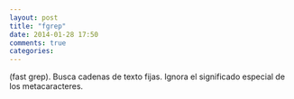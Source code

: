 ```yaml
---
layout: post
title: "fgrep"
date: 2014-01-28 17:50
comments: true
categories: 
---
```

(fast grep). Busca cadenas de texto fijas. Ignora el significado especial de los metacaracteres. 

